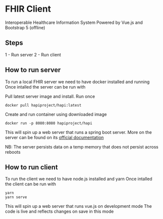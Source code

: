 # FHIR Client

Interoperable Healthcare Information System Powered by Vue.js and Bootstrap 5 (offline)

## Steps

1 - Run server
2 - Run client

## How to run server

To run a local FHIR server we need to have docker installed and running
Once intalled the server can be run with

Pull latest server image and install. Run once

```
docker pull hapiproject/hapi:latest
```

Create and run container using downloaded image

```
docker run -p 8080:8080 hapiproject/hapi
```

This will spin up a web server that runs a spring boot server.
More on the server can be found on its [official documentation](https://hapifhir.io/hapi-fhir/docs/)

NB: The server persists data on a temp memory that does not persist across reboots

## How to run client

To run the client we need to have node.js installed and yarn
Once intalled the client can be run with

```
yarn
yarn serve
```

This will spin up a web server that runs vue.js on development mode
The code is live and reflects changes on save in this mode

